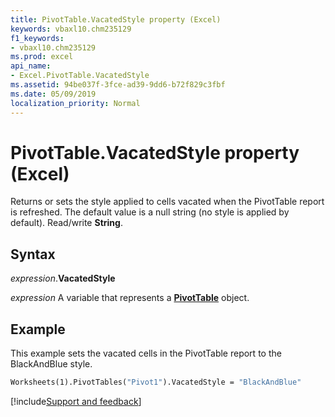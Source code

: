 ```yaml
---
title: PivotTable.VacatedStyle property (Excel)
keywords: vbaxl10.chm235129
f1_keywords:
- vbaxl10.chm235129
ms.prod: excel
api_name:
- Excel.PivotTable.VacatedStyle
ms.assetid: 94be037f-3fce-ad39-9dd6-b72f829c3fbf
ms.date: 05/09/2019
localization_priority: Normal
---
```



# PivotTable.VacatedStyle property (Excel)

Returns or sets the style applied to cells vacated when the PivotTable report is refreshed. The default value is a null string (no style is applied by default). Read/write **String**.


## Syntax

_expression_.**VacatedStyle**

_expression_ A variable that represents a **[PivotTable](Excel.PivotTable.md)** object.


## Example

This example sets the vacated cells in the PivotTable report to the BlackAndBlue style.

```vb
Worksheets(1).PivotTables("Pivot1").VacatedStyle = "BlackAndBlue"
```




[!include[Support and feedback](~/includes/feedback-boilerplate.md)]
